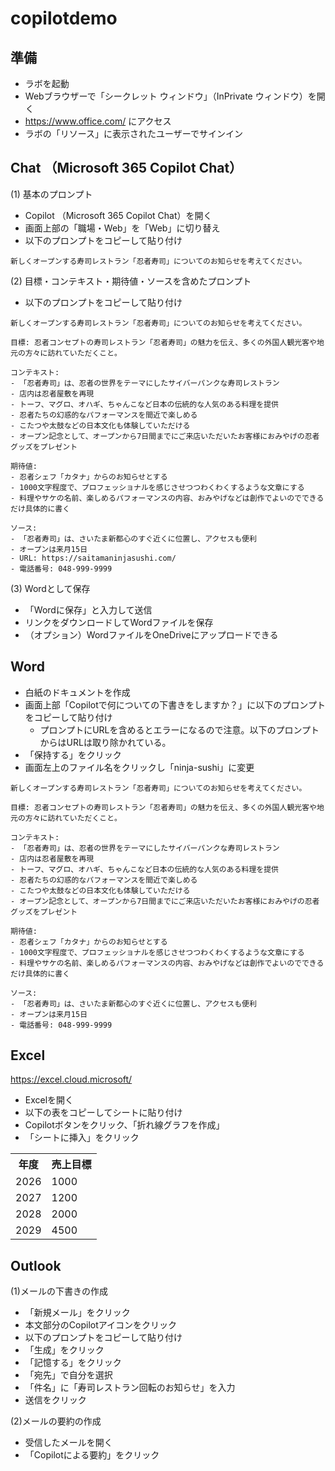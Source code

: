 # copilotdemo

## 準備

- ラボを起動
- Webブラウザーで「シークレット ウィンドウ」（InPrivate ウィンドウ）を開く
- https://www.office.com/ にアクセス
- ラボの「リソース」に表示されたユーザーでサインイン

## Chat （Microsoft 365 Copilot Chat）

(1) 基本のプロンプト

- Copilot （Microsoft 365 Copilot Chat）を開く
- 画面上部の「職場・Web」を「Web」に切り替え
- 以下のプロンプトをコピーして貼り付け

```
新しくオープンする寿司レストラン「忍者寿司」についてのお知らせを考えてください。
```

(2) 目標・コンテキスト・期待値・ソースを含めたプロンプト

- 以下のプロンプトをコピーして貼り付け

```
新しくオープンする寿司レストラン「忍者寿司」についてのお知らせを考えてください。

目標: 忍者コンセプトの寿司レストラン「忍者寿司」の魅力を伝え、多くの外国人観光客や地元の方々に訪れていただくこと。

コンテキスト:
- 「忍者寿司」は、忍者の世界をテーマにしたサイバーパンクな寿司レストラン
- 店内は忍者屋敷を再現
- トーフ、マグロ、オハギ、ちゃんこなど日本の伝統的な人気のある料理を提供
- 忍者たちの幻惑的なパフォーマンスを間近で楽しめる
- こたつや太鼓などの日本文化も体験していただける
- オープン記念として、オープンから7日間までにご来店いただいたお客様におみやげの忍者グッズをプレゼント

期待値:
- 忍者シェフ「カタナ」からのお知らせとする
- 1000文字程度で、プロフェッショナルを感じさせつつわくわくするような文章にする
- 料理やサケの名前、楽しめるパフォーマンスの内容、おみやげなどは創作でよいのでできるだけ具体的に書く

ソース:
- 「忍者寿司」は、さいたま新都心のすぐ近くに位置し、アクセスも便利
- オープンは来月15日
- URL: https://saitamaninjasushi.com/
- 電話番号: 048-999-9999
```

(3) Wordとして保存

- 「Wordに保存」と入力して送信
- リンクをダウンロードしてWordファイルを保存
- （オプション）WordファイルをOneDriveにアップロードできる

## Word

- 白紙のドキュメントを作成
- 画面上部「Copilotで何についての下書きをしますか？」に以下のプロンプトをコピーして貼り付け
  - プロンプトにURLを含めるとエラーになるので注意。以下のプロンプトからはURLは取り除かれている。
- 「保持する」をクリック
- 画面左上のファイル名をクリックし「ninja-sushi」に変更

```
新しくオープンする寿司レストラン「忍者寿司」についてのお知らせを考えてください。

目標: 忍者コンセプトの寿司レストラン「忍者寿司」の魅力を伝え、多くの外国人観光客や地元の方々に訪れていただくこと。

コンテキスト:
- 「忍者寿司」は、忍者の世界をテーマにしたサイバーパンクな寿司レストラン
- 店内は忍者屋敷を再現
- トーフ、マグロ、オハギ、ちゃんこなど日本の伝統的な人気のある料理を提供
- 忍者たちの幻惑的なパフォーマンスを間近で楽しめる
- こたつや太鼓などの日本文化も体験していただける
- オープン記念として、オープンから7日間までにご来店いただいたお客様におみやげの忍者グッズをプレゼント

期待値:
- 忍者シェフ「カタナ」からのお知らせとする
- 1000文字程度で、プロフェッショナルを感じさせつつわくわくするような文章にする
- 料理やサケの名前、楽しめるパフォーマンスの内容、おみやげなどは創作でよいのでできるだけ具体的に書く

ソース:
- 「忍者寿司」は、さいたま新都心のすぐ近くに位置し、アクセスも便利
- オープンは来月15日
- 電話番号: 048-999-9999
```

## Excel

https://excel.cloud.microsoft/

- Excelを開く
- 以下の表をコピーしてシートに貼り付け
- Copilotボタンをクリック、「折れ線グラフを作成」
- 「シートに挿入」をクリック

<table>
  <tr>
    <th>年度</th>
    <th>売上目標</th>
  </tr>  
  <tr>
    <td>2026</td>
    <td>1000</td>
  </tr>  
  <tr>
    <td>2027</td>
    <td>1200</td>
  </tr>  
  <tr>
    <td>2028</td>
    <td>2000</td>
  </tr>  
  <tr>
    <td>2029</td>
    <td>4500</td>
  </tr>  
</table>

## Outlook

(1)メールの下書きの作成

- 「新規メール」をクリック
- 本文部分のCopilotアイコンをクリック
- 以下のプロンプトをコピーして貼り付け
- 「生成」をクリック
- 「記憶する」をクリック
- 「宛先」で自分を選択
- 「件名」に「寿司レストラン回転のお知らせ」を入力
- 送信をクリック

(2)メールの要約の作成

- 受信したメールを開く
- 「Copilotによる要約」をクリック
